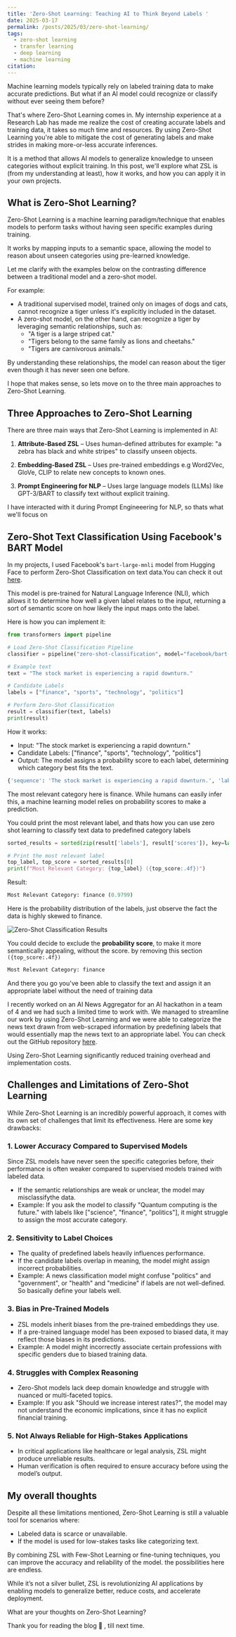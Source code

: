 ```yaml
---
title: 'Zero-Shot Learning: Teaching AI to Think Beyond Labels '
date: 2025-03-17
permalink: /posts/2025/03/zero-shot-learning/
tags:
  - zero-shot learning
  - transfer learning
  - deep learning
  - machine learning
citation:
---
```

Machine learning models typically rely on labeled training data to make accurate predictions. But what if an AI model could recognize or classify without ever seeing them before?

That's where Zero-Shot Learning comes in. My internship experience at a Research Lab has made me realize the cost of creating accurate labels and training data, it takes so much time and resources. By using Zero-Shot Learning you're able to mitigate the cost of generating labels
and make strides in making more-or-less accurate inferences.

It is a method that allows AI models to generalize knowledge to unseen categories without explicit training. In this post, we'll explore what ZSL is (from my understanding at least), how it works, and how you can apply it in your own projects.


## What is Zero-Shot Learning?
Zero-Shot Learning is a machine learning paradigm/technique that enables models to perform tasks without having seen specific examples during training.

It works by mapping inputs to a semantic space, allowing the model to reason about unseen categories using pre-learned knowledge.

Let me clarify with the examples below on the contrasting difference between a traditional model and a zero-shot model.

For example:
- A traditional supervised model, trained only on images of dogs and cats, cannot recognize a tiger unless it's explicitly included in the dataset.
- A zero-shot model, on the other hand, can recognize a tiger by leveraging semantic relationships, such as:
  - "A tiger is a large striped cat."
  - "Tigers belong to the same family as lions and cheetahs."
  - "Tigers are carnivorous animals."

By understanding these relationships, the model can reason about the tiger even though it has never seen one before.

I hope that makes sense, so lets move on to the three main approaches to Zero-Shot Learning.



##  **Three Approaches to Zero-Shot Learning**
There are three main ways that Zero-Shot Learning is implemented in AI:

1. **Attribute-Based ZSL** 
– Uses human-defined attributes for example: "a zebra has black and white stripes" to classify unseen objects.

2. **Embedding-Based ZSL** 
– Uses pre-trained embeddings e.g Word2Vec, GloVe, CLIP to relate new concepts to known ones.

3. **Prompt Engineering for NLP** 
– Uses large language models (LLMs) like GPT-3/BART to classify text without explicit training.

I have interacted with it during Prompt Engineeering for NLP, so thats what we'll focus on


##  **Zero-Shot Text Classification Using Facebook's BART Model**
In my projects, I used Facebook's `bart-large-mnli` model from Hugging Face to perform Zero-Shot Classification on text data.You can check it out [here](https://huggingface.co/facebook/bart-large-mnli).

This model is pre-trained for Natural Language Inference (NLI), which allows it to determine how well a given label relates to the input, returning a sort of semantic score on how likely the input maps onto the label.

Here is how you can implement it:
```python
from transformers import pipeline

# Load Zero-Shot Classification Pipeline
classifier = pipeline("zero-shot-classification", model="facebook/bart-large-mnli")

# Example text
text = "The stock market is experiencing a rapid downturn."

# Candidate Labels
labels = ["finance", "sports", "technology", "politics"]

# Perform Zero-Shot Classification
result = classifier(text, labels)
print(result)
```
How it works:
- Input: "The stock market is experiencing a rapid downturn."
- Candidate Labels: ["finance", "sports", "technology", "politics"]
- Output: The model assigns a probability score to each label, determining which category best fits the text.


```python
{'sequence': 'The stock market is experiencing a rapid downturn.', 'labels': ['finance', 'technology', 'sports', 'politics'], 'scores': [0.9799144268035889, 0.007895511575043201, 0.006466912105679512, 0.005723180249333382]}
```
The most relevant category here is finance. While humans can easily infer this, a machine learning model relies on probability scores to make a prediction.

You could print the most relevant label, and thats how you can use zero shot learning to classify text data to predefined category labels

```python
sorted_results = sorted(zip(result['labels'], result['scores']), key=lambda x: x[1], reverse=True)

# Print the most relevant label
top_label, top_score = sorted_results[0]
print(f"Most Relevant Category: {top_label} ({top_score:.4f})")
```

Result:
```python
Most Relevant Category: finance (0.9799)
```
Here is the probability distribution of the labels, just observe the fact the data is highly skewed to finance.

![Zero-Shot Classification Results](/images/label-distribution.png)




You could decide to exclude the **probability score**, to make it more semantically appealing, without the score. by removing this section ```({top_score:.4f})```

```python
Most Relevant Category: finance
```


And there you go you've been able to classify the text and assign it an appropriate label without the need of training data

I recently worked on an AI News Aggregator for an AI hackathon in a team of 4 and we had such a limited time to work with. We managed to streamline our work by using Zero-Shot Learning and we were able to categorize the news text drawn from web-scraped information by predefining labels that would essentially map the news text to an appropriate label. You can check out the GitHub repository [here](https://github.com/Caldwell10/AI-News-Aggregator.git).

Using Zero-Shot Learning significantly reduced training overhead and implementation costs.

##  **Challenges and Limitations of Zero-Shot Learning** 

While Zero-Shot Learning is an incredibly powerful approach, it comes with its own set of challenges that limit its effectiveness. Here are some key drawbacks:

### **1. Lower Accuracy Compared to Supervised Models**
Since ZSL models have never seen the specific categories before, their performance is often weaker compared to supervised models trained with labeled data. 
- If the semantic relationships are weak or unclear, the model may misclassifythe data.
- Example: If you ask the model to classify "Quantum computing is the future." with labels like ["science", "finance", "politics"], it might struggle to assign the most accurate category.

### **2. Sensitivity to Label Choices**
- The quality of predefined labels heavily influences performance. 
- If the candidate labels overlap in meaning, the model might assign incorrect probabilities.
- Example: A news classification model might confuse "politics" and "government", or "health" and "medicine" if labels are not well-defined. So basically define your labels well.

### **3. Bias in Pre-Trained Models**
- ZSL models inherit biases from the pre-trained embeddings they use.
- If a pre-trained language model has been exposed to biased data, it may reflect those biases in its predictions.
- Example: A model might incorrectly associate certain professions with specific genders due to biased training data.

### **4. Struggles with Complex Reasoning**
- Zero-Shot models lack deep domain knowledge and struggle with nuanced or multi-faceted topics.
- Example: If you ask "Should we increase interest rates?", the model may not understand the economic implications, since it has no explicit financial training.

### **5. Not Always Reliable for High-Stakes Applications**
- In critical applications like healthcare or legal analysis, ZSL might produce unreliable results.
- Human verification is often required to ensure accuracy before using the model’s output.

##  **My overall thoughts**
Despite all these limitations mentioned, Zero-Shot Learning is still a valuable tool for scenarios where:
- Labeled data is scarce or unavailable.
- If the model is used for low-stakes tasks like categorizing text.

By combining ZSL with Few-Shot Learning or fine-tuning techniques, you can improve the accuracy and reliability of the model. the possibilities here are endless.

While it’s not a silver bullet, ZSL is revolutionizing AI applications by enabling models to generalize better, reduce costs, and accelerate deployment.

What are your thoughts on Zero-Shot Learning?

Thank you for reading the blog 🙏 , till next time.







